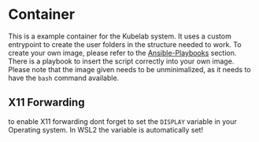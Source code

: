 # Container

This is a example container for the Kubelab system. It uses a custom entrypoint to create the user folders in the structure needed to work. To create your own image, please refer to the [Ansible-Playbooks](../playbooks/README.md) section. There is a playbook to insert the script correctly into your own image. Please note that the image given needs to be unminimalized, as it needs to have the `bash` command available.

## X11 Forwarding

to enable X11 forwarding dont forget to set the `DISPLAY` variable in your Operating system. In WSL2 the variable is automatically set!